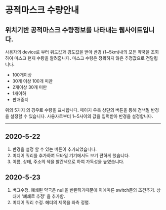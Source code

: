 공적마스크 수량안내
================
## 위치기반 공적마스크 수량정보를 나타내는 웹사이트입니다.

사용자의 device로 부터 위도값과 경도값을 받아 반경 (1~5km)내의 모든 약국을 조회하여 마스크 현재 수량을 알려줍니다.
마스크 수량은 정확하지 않은 추정값으로 전달됩니다.
+ 100개이상
+ 30개 이상 100개 미만
+ 2개이상 30개 미만
+ 1개이하
+ 판매중지

위의 5가지 의 경우로 수량을 표시합니다.
페이지 우측 상단의 버튼을 통해 검색될 반경을 설정할 수 있습니다.
사용자로부터 1~5사이의 값을 입력받아 반경을 설정합니다.

* * *

## 2020-5-22
1. 반경을 설정 할 수 있는 버튼이 추가되었습니다.
2. 미디어 쿼리를 추가하여 모바일 기기에서도 보기 편하게 했습니다.
3. 이름, 상태, 주소의 색을 빨간색으로 하여 가독성을 높였습니다.

## 2020-5-23
1. 버그수정. 폐쇄된 약국은 null을 반환하기때문애 이에따른 switch문의 조건추가. 상태에 '폐쇄로 추정' 을 추가함.
2. 미디어 쿼리 수정. 헤더의 제목을 좌측 정렬.
